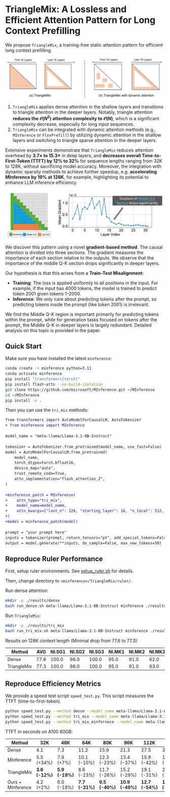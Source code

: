 # TriangleMix: A Lossless and Efficient Attention Pattern for Long Context Prefilling

We propose `TriangleMix`, a training-free static attention pattern for efficient long context prefilling.

<p align="center">
  <img src="./images/overview.jpg"=width="700">
</p>

1. `TriangleMix` applies dense attention in the shallow layers and transitions to triangle attention in the deeper layers. Notably, triangle attention **reduces the $\mathcal{O}(N^2)$ attention complexity to $\mathcal{O}(N)$**, which is a significant complexity decrease, especially for long input sequences.
2. `TriangleMix` can be integrated with dynamic attention methods (e.g., `MInference` or `FlexPrefill`) by utilizing dynamic attention in the shallow layers and switching to triangle sparse attention in the deeper layers.

Extensive experiments demonstrate that `TriangleMix` reduces attention overhead by **3.7× to 15.3×** in deep layers, and **decreases overall Time-to-First-Token (TTFT) by 12% to 32%** for sequence lengths ranging from 32K to 128K, without sacrificing model accuracy. Moreover, the integration with dynamic sparsity methods to achieve further speedup, e.g. **accelerating MInference by 19% at 128K**, for example, highlighting its potential to enhance LLM inference efficiency.


<p align="center">
  <img src="./images/drop.jpg"=width="600">
</p>


We discover this pattern using a novel **gradient-based method**. The causal attention is divided into three sections. The gradient measures the importance of each section relative to the outputs. We observe that the importance of the middle Q-K section drops significantly in deeper layers.

Our hypothesis is that this arises from a **Train–Test Misalignment**:

- **Training**: The loss is applied uniformly to all positions in the input. For example, if the input has 4000 tokens, the model is trained to predict token 2001 given tokens 1–2000.
- **Inference**: We only care about predicting tokens after the prompt, so predicting tokens inside the prompt (like token 2001) is irrelevant.

We find the Middle Q-K region is important primarily for predicting tokens within the prompt, while for generation tasks focused on tokens after the prompt, the Middle Q-K in deeper layers is largely redundant. Detailed analysis on this topic is provided in the paper.

## Quick Start

Make sure you have installed the latest `minference`:

```bash
conda create -n minference python=3.11
conda activate minference
pip install "transformers[torch]"
pip install flash-attn --no-build-isolation
git clone https://github.com/microsoft/MInference.git ~/MInference
cd ~/MInference
pip install -e .
```

Then you can use the `tri_mix` methods:

```diff
from transformers import AutoModelForCausalLM, AutoTokenizer
+ from minference import MInference

model_name = "meta-llama/Llama-3.1-8B-Instruct"

tokenizer = AutoTokenizer.from_pretrained(model_name, use_fast=False)
model = AutoModelForCausalLM.from_pretrained(
    model_name,
    torch_dtype=torch.bfloat16,
    device_map="auto",
    trust_remote_code=True,
    attn_implementation="flash_attention_2",
)

+minference_patch = MInference(
+    attn_type="tri_mix",
+    model_name=model_name,
+    attn_kwargs={"last_n": 128, "starting_layer": 16, "n_local": 512, "n_init": 8},
+)
+model = minference_patch(model)

prompt = "your prompt here"
inputs = tokenizer(prompt, return_tensors="pt", add_special_tokens=False).to(model.device)
output = model.generate(**inputs, do_sample=False, max_new_tokens=50)
```

## Reproduce Ruler Performance

First, setup ruler environments. See [setup_ruler.sh](./setup_ruler.sh) for details.

Then, change directory to `<minference>/TriangleMix/ruler/`.

Run dense attention:

```bash
mkdir -p ./results/dense
bash run_dense.sh meta-llama/Llama-3.1-8B-Instruct minference ./results/dense
```

Run `TriangleMix`:

```bash
mkdir -p ./results/tri_mix
bash run_tri_mix.sh meta-llama/Llama-3.1-8B-Instruct minference ./results/tri_mix 16
```

Results on 128K context length (Minimal drop from 77.6 to 77.3):

| Method      | AVG  | NI.SG1 | NI.SG2 | NI.SG3 | NI.MK1 | NI.MK2 | NI.MK3 | NI.MV  | NI.MQ  | VT   | CWE  | FWE   | QA1  | QA2  |
|-------------|------|--------|--------|--------|--------|--------|--------|--------|--------|------|------|-------|------|------|
| Dense       | 77.6 | 100.0  | 96.0   | 100.0  | 95.0   | 91.0   | 62.0   | 97.25  | 98.5   | 90.0 | 2.2  | 57.33 | 77.0 | 43.0 |
| TriangleMix | 77.3 | 100.0  | 96.0   | 100.0  | 95.0   | 91.0   | 63.0   | 97.75  | 98.0   | 93.2 | 0.0  | 50.67 | 77.0 | 43.0 |


## Reproduce Efficiency Metrics

We provide a speed test script `speed_test.py`. This script measures the TTFT (time-to-first-token).

```bash
python speed_test.py --method dense --model_name meta-llama/Llama-3.1-8B-Instruct
python speed_test.py --method tri_mix --model_name meta-llama/Llama-3.1-8B-Instruct
python speed_test.py --method tri_mix_minfernece --model_name meta-llama/Llama-3.1-8B-Instruct
```

TTFT in seconds on A100 80GB:

| Method             | 32K         | 48K         | 64K         | 80K         | 96K         | 112K        | 128K        |
|--------------------|-------------|-------------|-------------|-------------|-------------|-------------|-------------|
| Dense              | 4.1         | 7.3         | 11.2        | 15.9        | 21.3        | 27.5        | 34.5        |
| MInference         | 5.5 (+34%)  | 7.8 (+7%)   | 10.1 (-10%) | 12.3 (-23%) | 13.4 (-37%) | 15.9 (-42%) | 18.0 (-48%) |
| TriangleMix        | **3.6 (-12%)**  | **5.9 (-19%)**  | 8.6 (-23%)  | 11.7 (-26%) | 15.2 (-29%) | 19.1 (-31%) | 23.4 (-32%) |
| Ours + MInference  | 4.2 (+2%)   | 6.0 (-18%)  | **7.7 (-31%)**  | **9.5 (-40%)**  | **10.9 (-49%)** | **12.7 (-54%)** | **14.5 (-58%)** |
